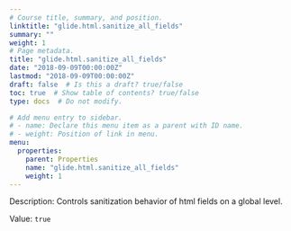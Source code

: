 ```yaml
---
# Course title, summary, and position.
linktitle: "glide.html.sanitize_all_fields"
summary: ""
weight: 1
# Page metadata.
title: "glide.html.sanitize_all_fields"
date: "2018-09-09T00:00:00Z"
lastmod: "2018-09-09T00:00:00Z"
draft: false  # Is this a draft? true/false
toc: true  # Show table of contents? true/false
type: docs  # Do not modify.

# Add menu entry to sidebar.
# - name: Declare this menu item as a parent with ID name.
# - weight: Position of link in menu.
menu:
  properties:
    parent: Properties
    name: "glide.html.sanitize_all_fields"
    weight: 1
---
```


Description: Controls sanitization behavior of html fields on a global level.


Value: `true`